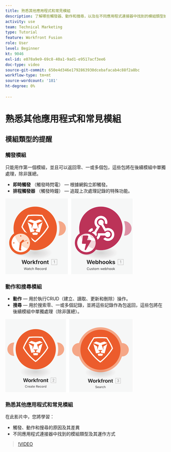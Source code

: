 ```yaml
---
title: 熟悉其他應用程式和常見模組
description: 了解哪些觸發器、動作和搜尋，以及在不同應用程式連接器中找到的模組類型如何在 [!DNL Adobe Workfront Fusion].
activity: use
team: Technical Marketing
type: Tutorial
feature: Workfront Fusion
role: User
level: Beginner
kt: 9046
exl-id: e078a9e9-69c8-40a1-9ad1-e9517acf3ee6
doc-type: video
source-git-commit: 650e4d346e1792863930dcebafacab4c88f2a8bc
workflow-type: tm+mt
source-wordcount: '181'
ht-degree: 0%

---
```


# 熟悉其他應用程式和常見模組

## 模組類型的提醒

### 觸發模組

只能用作第一個模組，並且可以返回零、一或多個包，這些包將在後續模組中單獨處理，除非匯總。

* **即時觸發** （觸發時閃電） — 根據網鈎立即觸發。
* **排程觸發器** （觸發時鐘） — 追蹤上次處理記錄的特殊功能。

![觸發模組的影像](assets/beyond-basic-modules-1.png)

### 動作和搜尋模組

* **動作**  — 用於執行CRUD（建立、讀取、更新和刪除）操作。
* **搜尋**  — 用於搜索零、一或多個記錄，並將這些記錄作為包返回，這些包將在後續模組中單獨處理（除非匯總）。

![動作和搜尋模組的影像](assets/beyond-basic-modules-2.png)

### 熟悉其他應用程式和常見模組

在此影片中，您將學習：

* 觸發、動作和搜尋的原因及其差異
* 不同應用程式連接器中找到的模組類型及其運作方式

>[!VIDEO](https://video.tv.adobe.com/v/335287/?quality=12&learn=on)

